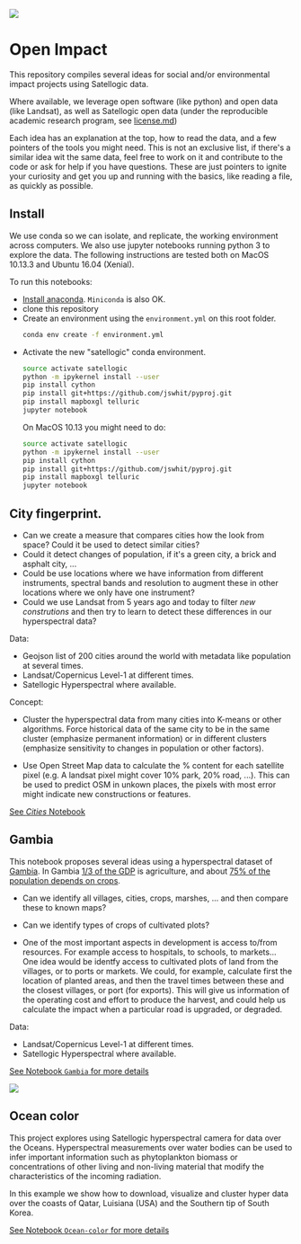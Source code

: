 ![](gambia.png)
# Open Impact

This repository compiles several ideas for social and/or environmental impact projects using Satellogic data.

Where available, we leverage open software (like python) and open data (like Landsat), as well as Satellogic open data (under the reproducible academic research program, see [license.md](license.md))


Each idea has an explanation at the top, how to read the data, and a few pointers of the tools you might need. This is not an exclusive list, if there's a similar idea wit the same data, feel free to work on it and contribute to the code or ask for help if you have questions. These are just pointers to ignite your curiosity and get you up and running with the basics, like reading a file, as quickly as possible.

## Install

We use conda so we can isolate, and replicate, the working environment across computers. We also use jupyter notebooks running python 3 to explore the data. The following instructions are tested both on MacOS 10.13.3 and Ubuntu 16.04 (Xenial).

To run this notebooks:
* [Install anaconda](https://conda.io/docs/installation.html). `Miniconda` is also OK.
* clone this repository
* Create an environment using the `environment.yml` on this root folder.
    ```sh
    conda env create -f environment.yml
    ```
* Activate the new "satellogic" conda environment.
    ```sh
    source activate satellogic
    python -m ipykernel install --user
    pip install cython
    pip install git+https://github.com/jswhit/pyproj.git
    pip install mapboxgl telluric
    jupyter notebook
    ```
    On MacOS 10.13 you might need to do:
    ```sh
    source activate satellogic
    python -m ipykernel install --user
    pip install cython
    pip install git+https://github.com/jswhit/pyproj.git
    pip install mapboxgl telluric
    jupyter notebook
    ```

## City fingerprint.

* Can we create a measure that compares cities how the look from space? Could it be used to detect similar cities?
* Could it detect changes of population, if it's a green city, a brick and asphalt city, ...
* Could be use locations where we have information from different instruments, spectral bands and resolution to augment these in other locations where we only have one instrument?
* Could we use Landsat from 5 years ago and today to filter *new construtions* and then try to learn to detect these differences in our hyperspectral data?

Data:
- Geojson list of 200 cities around the world with metadata like population at several times.
- Landsat/Copernicus Level-1 at different times.
- Satellogic Hyperspectral where available.

Concept:

- Cluster the hyperspectral data from many cities into K-means or other algorithms. Force historical data of the same city to be in the same cluster (emphasize permanent information) or in different clusters (emphasize sensitivity to changes in population or other factors).

- Use Open Street Map data to calculate the % content for each satellite pixel (e.g. A landsat pixel might cover 10% park, 20% road, ...). This can be used to predict OSM in unkown places, the pixels with most error might indicate new constructions or features.

[See *Cities* Notebook](cities/Cities.ipynb)



## Gambia

This notebook proposes several ideas using a hyperspectral dataset of [Gambia](https://en.wikipedia.org/wiki/The_Gambia). In Gambia [1/3 of the GDP](https://en.wikipedia.org/wiki/Economy_of_the_Gambia) is agriculture, and about [75% of the population depends on crops](https://rainforests.mongabay.com/deforestation/archive/Gambia.htm).

* Can we identify all villages, cities, crops, marshes, ... and then compare these to known maps?

* Can we identify types of crops of cultivated plots?

* One of the most important aspects in development is access to/from resources. For example access to  hospitals, to schools, to markets... One idea would be identfy access to cultivated plots of land from the villages, or to ports or markets. We could, for example, calculate first the location of planted areas, and then the travel times between these and the closest villages, or port (for exports). This will give us information of the operating cost and effort to produce the harvest, and could help us calculate the impact when a particular road is upgraded, or degraded.


Data:
- Landsat/Copernicus Level-1 at different times.
- Satellogic Hyperspectral where available.

[See Notebook `Gambia` for more details](gambia/Gambia.ipynb)

![](hyper.png)

## Ocean color

This project explores using Satellogic hyperspectral camera for data over the Oceans. Hyperspectral measurements over water bodies can be used to infer important information such as phytoplankton biomass or concentrations of other living and non-living material that modify the characteristics of the incoming radiation.

In this example we show how to download, visualize and cluster hyper data over the coasts of Qatar, Luisiana (USA) and the Southern tip of South Korea.

[See Notebook `Ocean-color` for more details](Ocean-color/Ocean-color.ipynb)
